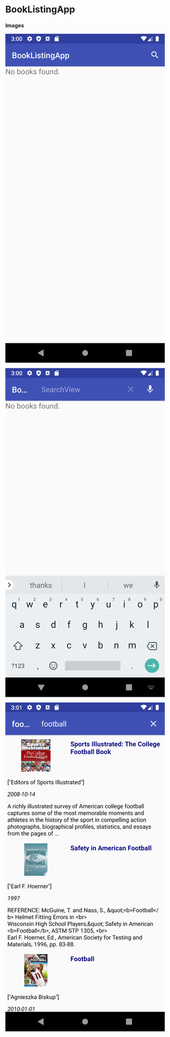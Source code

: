 # BookListingApp

### Images

![Alt Text](https://github.com/jfussinger/BookListingApp/blob/master/Home%20Screen.png)

![Alt Text](https://github.com/jfussinger/BookListingApp/blob/master/SearchView.png)

![Alt Text](https://github.com/jfussinger/BookListingApp/blob/master/Search%20Results.png)
